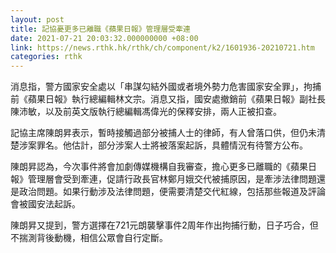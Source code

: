 ```yaml
---
layout: post
title: 記協憂更多已離職《蘋果日報》管理層受牽連
date: 2021-07-21 20:03:32.000000000 +08:00
link: https://news.rthk.hk/rthk/ch/component/k2/1601936-20210721.htm
categories: rthk
---
```


消息指，警方國家安全處以「串謀勾結外國或者境外勢力危害國家安全罪」，拘捕前《蘋果日報》執行總編輯林文宗。消息又指，國安處撤銷前《蘋果日報》副社長陳沛敏，以及前英文版執行總編輯馮偉光的保釋安排，兩人正被扣查。

記協主席陳朗昇表示，暫時接觸過部分被捕人士的律師，有人曾落口供，但仍未清楚涉案罪名。他估計，部分涉案人士將被落案起訴，具體情況有待警方公布。

陳朗昇認為，今次事件將會加劇傳媒機構自我審查，擔心更多已離職的《蘋果日報》管理層會受到牽連，促請行政長官林鄭月娥交代被捕原因，是牽涉法律問題還是政治問題。如果行動涉及法律問題，便需要清楚交代紅線，包括那些報道及評論會被國安法起訴。

陳朗昇又提到，警方選擇在721元朗襲擊事件2周年作出拘捕行動，日子巧合，但不揣測背後動機，相信公眾會自行定斷。
